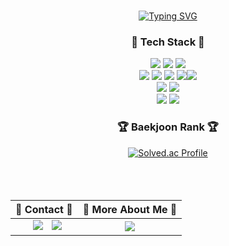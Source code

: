 <div align=center>
<br/>
  
[![Typing SVG](https://readme-typing-svg.demolab.com?font=Luckiest+Guy&size=50&pause=1000&color=B8F7A4&random=false&width=850&height=100&lines=Sunny%2C+Junior+Backend+Developer)](https://git.io/typing-svg)

### 🧠 Tech Stack 🧠

<img src="https://img.shields.io/badge/Java-ED8B00?style=for-the-badge&logo=openjdk&logoColor=white"/>
<img src="https://img.shields.io/badge/Spring-6DB33F?style=for-the-badge&logo=Spring&logoColor=white">
<img src="https://img.shields.io/badge/Spring Boot-6DB33F?style=for-the-badge&logo=Spring Boot&logoColor=white"> <br>

<img src="https://img.shields.io/badge/React-61DAFB?style=for-the-badge&logo=react&logoColor=white">
<img src="https://img.shields.io/badge/Vue.js-35495E?style=for-the-badge&logo=vue.js&logoColor=4FC08D">

<img src="https://img.shields.io/badge/HTML-%23E34F26.svg?style=for-the-badge&logo=html5&logoColor=white"/>
<img src="https://img.shields.io/badge/CSS-%231572B6.svg?style=for-the-badge&logo=css3&logoColor=white"/><img src="https://img.shields.io/badge/JavaScript-%23323330.svg?style=for-the-badge&logo=javascript&logoColor=%23F7DF1E"/><br>

<img src="https://img.shields.io/badge/Linux-FCC624?style=for-the-badge&logo=Linux&logoColor=white">
<img src="https://img.shields.io/badge/Amazon_AWS-FF9900?style=for-the-badge&logo=amazonaws&logoColor=white"><br>

<img src="https://img.shields.io/badge/MySQL-005C84?style=for-the-badge&logo=mysql&logoColor=white">
<img src="https://img.shields.io/badge/redis-%23DD0031.svg?&style=for-the-badge&logo=redis&logoColor=white"><br>


### 🏆 Baekjoon Rank 🏆
[![Solved.ac Profile](http://mazassumnida.wtf/api/v2/generate_badge?boj=hhsee)](https://solved.ac/hhsee/)
<br>
<br>
<br>
<br>

|📡 Contact 📡|📃 More About Me 📃|
| :---: | :---: |
| <a href="mailto:href=%22mailto:xoa1235@gmail.com"> <img src="https://img.shields.io/badge/Gmail-d14836?style=for-the-badge&logo=Gmail&logoColor=white&link=mailto:xoa1235@gmail.com" style="height : auto; margin-left : 10px; margin-right : 10px;"/></a> <a href="mailto:href=%22mailto:xoa1235@naver.com"><img src="https://img.shields.io/badge/NAVER-03C75A?style=for-the-badge&logo=Naver&logoColor=white&link=#"/></a> | <a href ="https://excited-maraca-ffe.notion.site/bebfde36dce447b99baa26a438f1e590?pvs=4"><img src = "https://img.shields.io/badge/Notion-000000?style=for-the-badge&logo=notion&logoColor=white"/></a> |



<br>
</div>
